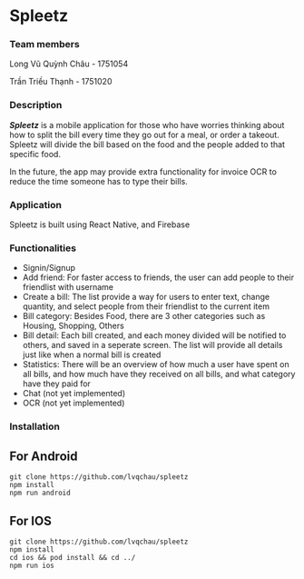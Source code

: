 # Spleetz

### Team members
Long Vũ Quỳnh Châu - 1751054

Trần Triều Thạnh - 1751020

### Description
***Spleetz*** is a mobile application for those who have worries thinking about how to split the bill every time they go out for a meal, or order a takeout.
Spleetz will divide the bill based on the food and the people added to that specific food.

In the future, the app may provide extra functionality for invoice OCR to reduce the time someone has to type their bills.

### Application
Spleetz is built using React Native, and Firebase

### Functionalities
- Signin/Signup
- Add friend: For faster access to friends, the user can add people to their friendlist with username
- Create a bill: The list provide a way for users to enter text, change quantity, and select people from their friendlist to the current item
- Bill category: Besides Food, there are 3 other categories such as Housing, Shopping, Others
- Bill detail: Each bill created, and each money divided will be notified to others, and saved in a seperate screen. The list will provide all details just like when a normal bill is created
- Statistics: There will be an overview of how much a user have spent on all bills, and how much have they received on all bills, and what category have they paid for
- Chat (not yet implemented)
- OCR (not yet implemented)

### Installation

## For Android
```
git clone https://github.com/lvqchau/spleetz
npm install
npm run android
```

## For IOS
```
git clone https://github.com/lvqchau/spleetz
npm install
cd ios && pod install && cd ../
npm run ios
```

